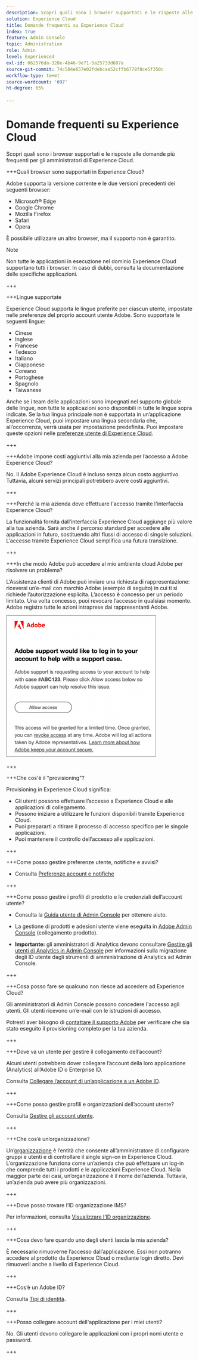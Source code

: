 ```yaml
---
description: Scopri quali sono i browser supportati e le risposte alle domande più frequenti per gli amministratori di Adobe Experience Cloud.
solution: Experience Cloud
title: Domande frequenti su Experience Cloud
index: true
feature: Admin Console
topic: Administration
role: Admin
level: Experienced
exl-id: 062576da-328e-4b46-9e71-5a25733d607a
source-git-commit: 74c584e657e02fdebcaa52cffb6778f8ce5f350c
workflow-type: tm+mt
source-wordcount: '697'
ht-degree: 65%

---
```


# Domande frequenti su Experience Cloud

Scopri quali sono i browser supportati e le risposte alle domande più frequenti per gli amministratori di Experience Cloud.

+++Quali browser sono supportati in Experience Cloud?

Adobe supporta la versione corrente e le due versioni precedenti dei seguenti browser:

* Microsoft® Edge
* Google Chrome
* Mozilla Firefox
* Safari
* Opera

È possibile utilizzare un altro browser, ma il supporto non è garantito.

>[!NOTE]
>
>Non tutte le applicazioni in esecuzione nel dominio Experience Cloud supportano tutti i browser. In caso di dubbi, consulta la documentazione delle specifiche applicazioni.

+++

+++Lingue supportate

Experience Cloud supporta le lingue preferite per ciascun utente, impostate nelle preferenze del proprio account utente Adobe. Sono supportate le seguenti lingue:

* Cinese
* Inglese
* Francese
* Tedesco
* Italiano
* Giapponese
* Coreano
* Portoghese
* Spagnolo
* Taiwanese

Anche se i team delle applicazioni sono impegnati nel supporto globale delle lingue, non tutte le applicazioni sono disponibili in tutte le lingue sopra indicate. Se la tua lingua principale non è supportata in un’applicazione Experience Cloud, puoi impostare una lingua secondaria che, all’occorrenza, verrà usata per impostazione predefinita. Puoi impostare queste opzioni nelle [preferenze utente di Experience Cloud](https://experience.adobe.com/preferences).

+++

+++Adobe impone costi aggiuntivi alla mia azienda per l’accesso a Adobe Experience Cloud?

No. Il Adobe Experience Cloud è incluso senza alcun costo aggiuntivo. Tuttavia, alcuni servizi principali potrebbero avere costi aggiuntivi.

+++

+++Perché la mia azienda deve effettuare l&#39;accesso tramite l&#39;interfaccia Experience Cloud?

La funzionalità fornita dall’interfaccia Experience Cloud aggiunge più valore alla tua azienda. Sarà anche il percorso standard per accedere alle applicazioni in futuro, sostituendo altri flussi di accesso di singole soluzioni. L’accesso tramite Experience Cloud semplifica una futura transizione.

+++

+++In che modo Adobe può accedere al mio ambiente cloud Adobe per risolvere un problema?

L’Assistenza clienti di Adobe può inviare una richiesta di rappresentazione: riceverai un’e-mail con marchio Adobe (esempio di seguito) in cui ti si richiede l’autorizzazione esplicita. L’accesso è concesso per un periodo limitato. Una volta concesso, puoi revocare l’accesso in qualsiasi momento. Adobe registra tutte le azioni intraprese dai rappresentanti Adobe.

![Caso di supporto Adobe](../assets/support-email.png)

+++

+++Che cos&#39;è il &quot;provisioning&quot;?

Provisioning in Experience Cloud significa:

* Gli utenti possono effettuare l’accesso a Experience Cloud e alle applicazioni di collegamento.
* Possono iniziare a utilizzare le funzioni disponibili tramite Experience Cloud.
* Puoi prepararti a ritirare il processo di accesso specifico per le singole applicazioni.
* Puoi mantenere il controllo dell’accesso alle applicazioni.

+++

+++Come posso gestire preferenze utente, notifiche e avvisi?

* Consulta [Preferenze account e notifiche](/help/interface/features/account-preferences.md)

+++

+++Come posso gestire i profili di prodotto e le credenziali dell’account utente?

* Consulta la [Guida utente di Admin Console](https://helpx.adobe.com/it/enterprise/admin-guide.html) per ottenere aiuto.

* La gestione di prodotti e adesioni utente viene eseguita in [Adobe Admin Console](https://adminconsole.adobe.com/enterprise) (collegamento prodotto).

* **Importante:** gli amministratori di Analytics devono consultare [Gestire gli utenti di Analytics in Admin Console](https://experienceleague.adobe.com/docs/analytics/admin/user-product-management/migrate-users/c-migration-tool.html?lang=it) per informazioni sulla migrazione degli ID utente dagli strumenti di amministrazione di Analytics ad Admin Console.

+++

+++Cosa posso fare se qualcuno non riesce ad accedere ad Experience Cloud?

Gli amministratori di Admin Console possono concedere l&#39;accesso agli utenti. Gli utenti ricevono un’e-mail con le istruzioni di accesso.

Potresti aver bisogno di [contattare il supporto Adobe](https://experienceleague.adobe.com/it?support-solution=General&lang=it#support) per verificare che sia stato eseguito il provisioning completo per la tua azienda.

+++

+++Dove va un utente per gestire il collegamento dell’account?

Alcuni utenti potrebbero dover collegare l’account della loro applicazione (Analytics) all’Adobe ID o Enterprise ID.

Consulta [Collegare l’account di un’applicazione a un Adobe ID](../administration/organizations.md).

+++

+++Come posso gestire profili e organizzazioni dell’account utente?

Consulta [Gestire gli account utente](../administration/organizations.md).

+++

+++Che cos’è un’organizzazione?

Un’[organizzazione](../administration/organizations.md) è l’entità che consente all’amministratore di configurare gruppi e utenti e di controllare il single sign-on in Experience Cloud. L’organizzazione funziona come un’azienda che può effettuare un log-in che comprende tutti i prodotti e le applicazioni Experience Cloud. Nella maggior parte dei casi, un’organizzazione è il nome dell’azienda. Tuttavia, un’azienda può avere più organizzazioni.

+++

+++Dove posso trovare l’ID organizzazione IMS?

Per informazioni, consulta [Visualizzare l’ID organizzazione](../administration/organizations.md).

+++

+++Cosa devo fare quando uno degli utenti lascia la mia azienda?

È necessario rimuoverne l’accesso dall’applicazione. Essi non potranno accedere al prodotto da Experience Cloud o mediante login diretto. Devi rimuoverli anche a livello di Experience Cloud.

+++

+++Cos’è un Adobe ID?

Consulta [Tipi di identità](https://helpx.adobe.com/it/enterprise/using/identity.html).

+++

+++Posso collegare account dell&#39;applicazione per i miei utenti?

No. Gli utenti devono collegare le applicazioni con i propri nomi utente e password.

+++
